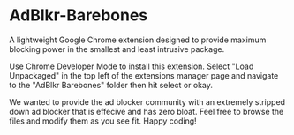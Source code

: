 # AdBlkr-Barebones
A lightweight Google Chrome extension designed to provide maximum blocking power in the smallest and least intrusive package.

Use Chrome Developer Mode to install this extension. Select "Load Unpackaged" in the top left of the extensions manager page
and navigate to the "AdBlkr Barebones" folder then hit select or okay.

We wanted to provide the ad blocker community with an extremely stripped down ad blocker that is effecive and has zero bloat.
Feel free to browse the files and modify them as you see fit. Happy coding!
